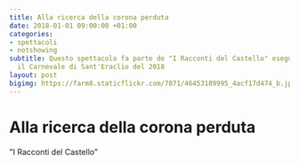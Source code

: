 ```yaml
---
title: Alla ricerca della corona perduta
date: 2018-01-01 09:00:00 +01:00
categories:
- spettacoli
- notshowing
subtitle: Questo spettacolo fa parte de "I Racconti del Castello" eseguito durante
  il Carnevale di Sant'Eraclio del 2018
layout: post
bigimg: https://farm8.staticflickr.com/7871/46453189995_4acf17d474_b.jpg
---
```


# Alla ricerca della corona perduta
"I Racconti del Castello"
